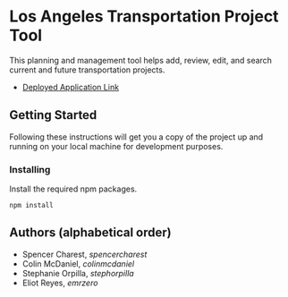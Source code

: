 # Los Angeles Transportation Project Tool

This planning and management tool helps add, review, edit, and search current and future transportation projects.

* [Deployed Application Link](https://stormy-savannah-76629.herokuapp.com/)

## Getting Started

Following these instructions will get you a copy of the project up and running on your local machine for development purposes.

### Installing

Install the required npm packages.

```
npm install
```

## Authors (alphabetical order)

* Spencer Charest, *spencercharest*
* Colin McDaniel, *colinmcdaniel*
* Stephanie Orpilla, *stephorpilla*
* Eliot Reyes, *emrzero*

